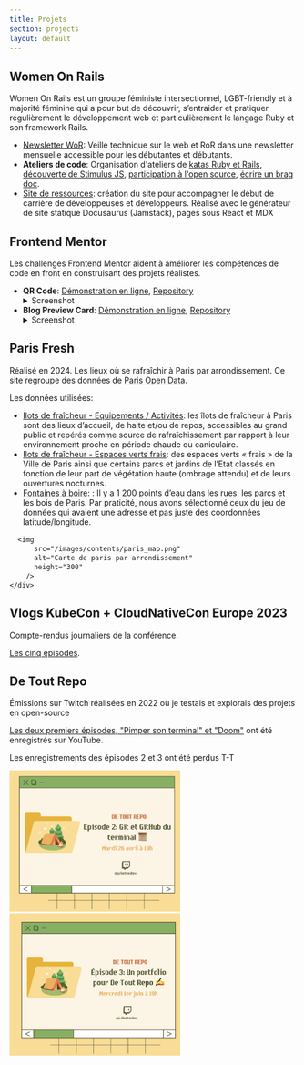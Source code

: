 ```yaml
---
title: Projets
section: projects
layout: default
---
```


<div class="hfeed">

  <!-- Women On Rails -->
  <div class="hentry post project-batch-title">
    <h2>Women On Rails</h2>
  </div>

  <div class="hentry post">
    <div class="entry-summary">
      <p>Women On Rails est un groupe féministe intersectionnel, LGBT-friendly et à majorité féminine qui a pour but de découvrir, s’entraider et pratiquer régulièrement le développement web et particulièrement le langage Ruby et son framework Rails.</p>
      <ul class="project-list">
      <li><a href="https://womenonrails.substack.com/">Newsletter WoR</a>: Veille technique sur le web et RoR dans une newsletter mensuelle accessible pour les débutantes et débutants.</li>
      <li><strong>Ateliers de code</strong>: Organisation d'ateliers de <a href="https://github.com/women-on-rails/ruby-and-ror-questions">katas Ruby et Rails</a>, <a href="https://github.com/women-on-rails/stimulus-tutorial">découverte de Stimulus JS</a>, <a href="https://drive.google.com/file/d/1iJoN31iShNRy2vCGuS_FRYZG3NZQFqP4/view">participation à l'open source</a>, <a href="https://jvns.ca/blog/brag-documents/">écrire un brag doc</a>.</li>
      <li><a href="https://women-on-rails.github.io/ressources/">Site de ressources</a>: création du site pour accompagner le début de carrière de développeuses et développeurs.
Réalisé avec le générateur de site statique Docusaurus (Jamstack), pages sous React et MDX</li>
      </ul>
    </div>
  </div>

  <!-- Frontend Mentor -->
  <div class="hentry post project-batch-title">
    <h2>Frontend Mentor</h2>
  </div>

  <div class="hentry post">
    <div class="entry-summary">
      <p>Les challenges Frontend Mentor aident à améliorer les compétences de code en front en construisant des projets réalistes.</p>
      <ul class="project-list">
      <li>
        <strong>QR Code</strong>: <a href="https://phenomenal-kashata-55eb27.netlify.app/">Démonstration en ligne</a>, <a href="https://github.com/AJuliette/qr-code">Repository</a>
        <br>
        <details>
        <summary>Screenshot</summary>
          <img
            src="/images/frontend_mentor/qr_code.png"
            alt="QR Code"
            width="650" height="433"
          />
        </details>
      </li>
      <li>
        <strong>Blog Preview Card</strong>: <a href="https://deft-marshmallow-bfd21e.netlify.app/">Démonstration en ligne</a>, <a href="https://github.com/AJuliette/frontend-mentor-blog-preview-card">Repository</a>
        <br>
        <details>
        <summary>Screenshot</summary>
          <img
            src="/images/frontend_mentor/blog_preview_card.png"
            alt="QR Code"
            width="650" height="433"
          />
        </details>
      </li>
      </ul>
    </div>
  </div>

<!-- Paris Fresh -->
  <div class="hentry post project-batch-title">
    <h2>Paris Fresh</h2>
  </div>

  <div class="hentry post">
    <div class="entry-summary">
      <p>Réalisé en 2024. Les lieux où se rafraîchir à Paris par arrondissement.
      Ce site regroupe des données de <a href="https://opendata.paris.fr/pages/home/">Paris Open Data</a>.</p>
      <p>Les données utilisées:</p>
      <ul>
        <li>
          <a href="https://opendata.paris.fr/explore/dataset/ilots-de-fraicheur-equipements-activites">Ilots de fraîcheur - Equipements / Activités</a>: les îlots de fraîcheur à Paris sont des lieux d’accueil, de halte et/ou de repos, accessibles au grand public et repérés comme source de rafraîchissement par rapport à leur environnement proche en période chaude ou caniculaire.
        </li>
        <li>
          <a href="https://opendata.paris.fr/explore/dataset/ilots-de-fraicheur-espaces-verts-frais">Ilots de fraîcheur - Espaces verts frais</a>: des espaces verts « frais » de la Ville de Paris ainsi que certains parcs et jardins de l’Etat classés en fonction de leur part de végétation haute (ombrage attendu) et de leurs ouvertures nocturnes.
        </li>
        <li>
          <a href="https://opendata.paris.fr/explore/dataset/fontaines-a-boire">Fontaines à boire</a>: : Il y a 1 200 points d’eau dans les rues, les parcs et les bois de Paris. Par praticité, nous avons sélectionné ceux du jeu de données qui avaient une adresse et pas juste des coordonnées latitude/longitude.
        </li>
      </ul>

      <img
          src="/images/contents/paris_map.png"
          alt="Carte de paris par arrondissement"
          height="300"
        />
    </div>
  </div>

 <!-- Vlogs KubeCon + CloudNativeCon Europe 2023 -->
  <div class="hentry post project-batch-title">
    <h2>Vlogs KubeCon + CloudNativeCon Europe 2023</h2>
  </div>

  <div class="hentry post">
    <div class="entry-summary">
      <p>Compte-rendus journaliers de la conférence.</p>
        <a href="https://www.youtube.com/playlist?list=PL_XTxtDSAgHacptmIfPs78n2HWWfB9zMx">Les cinq épisodes</a>.
    </div>
  </div>

  <!-- De Tout Repo -->
  <div class="hentry post project-batch-title">
    <h2>De Tout Repo</h2>
  </div>

  <div class="hentry post">
    <div class="entry-summary">
      <p>Émissions sur Twitch réalisées en 2022 où je testais et explorais des projets en open-source</p>
        <a href="https://www.youtube.com/playlist?list=PL_XTxtDSAgHYliSsCZPhG0idkVW-yCw8_">Les deux premiers épisodes, "Pimper son terminal" et "Doom"</a> ont été enregistrés sur YouTube.
        <br/>
        <p>Les enregistrements des épisodes 2 et 3 ont été perdus T-T</p>
        <img
          src="/images/contents/de_tout_repo_2.png"
          alt="De Tout Repo 2"
          width="300"
        />
        <img
          src="/images/contents/de_tout_repo_3.jpeg"
          alt="De Tout Repo 3"
          width="300"
        />
    </div>
  </div>

</div>